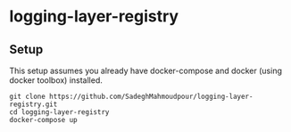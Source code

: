 # logging-layer-registry

## Setup
This setup assumes you already have docker-compose and docker (using docker toolbox) installed.


```
git clone https://github.com/SadeghMahmoudpour/logging-layer-registry.git
cd logging-layer-registry
docker-compose up
```
